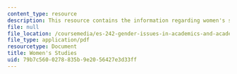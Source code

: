 ```yaml
---
content_type: resource
description: This resource contains the information regarding women's studies.
file: null
file_location: /coursemedia/es-242-gender-issues-in-academics-and-academia-spring-2004/79b7c5600278835b9e2056427e3d33ff_MITES_242S04_ses9.pdf
file_type: application/pdf
resourcetype: Document
title: Women's Studies
uid: 79b7c560-0278-835b-9e20-56427e3d33ff
---
```

